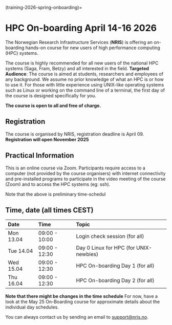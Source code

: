 (training-2026-spring-onboarding)=

# HPC On-boarding April 14-16 2026
The Norwegian Research Infrastructure Services (**NRIS**) is offering 
an on-boarding hands-on course for new users of high performance computing (HPC) systems. 

The course is highly recommended  for all new users of the national HPC systems 
(Saga, Fram, Betzy) and all interested in the field.
**Targeted Audience**: The course is aimed at students, researchers and employees of any
background. We assume no prior knowledge of what an HPC is or how to use it. For those with 
little experience using UNIX-like operating systems such as Linux or working on the command 
line of a terminal, the first day of the course is designed specifically for you. 

**The course is open to all and free of charge.**

## Registration

The course is organised by NRIS, registration deadline is April 09. **Registration will open November 2025**

## Practical Information

This is an online course via Zoom. Participants require access to a computer
(not provided by the course organisers) with internet connectivity and
pre-installed programs to participate in the video meeting of the course (Zoom) and 
to access the HPC systems (eg: ssh).

Note that the above is preliminary time-schedul

## Time, date (all times CEST)
|   Date    |  Time   |  Topic	|
| :----------- | :----------- | :---------- |
| Mon 13.04    | 09:00 - 10:00 | Login check session (for all) |
| Tue 14.04    | 09:00 - 12:30 | Day 0 Linux for HPC (for UNIX-newbies)|
| Wed 15.04    | 09:00 - 12:30 | HPC On-boarding Day 1 (for all) |
| Thu 16.04    | 09:00 - 12:30 | HPC On-boarding Day 2 (for all) |

**Note that there might be changes in the time schedule**
For now, have a look at the May 25 On-Boarding course for approximate details about the individual day schedules. 

You can always contact us by sending an email to [support@nris.no](mailto:support@nris.no).

